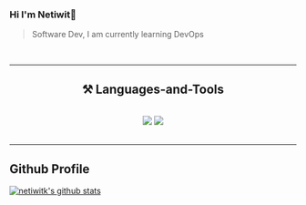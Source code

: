 ### Hi I'm Netiwit👋

> Software Dev, I am currently learning DevOps

<br/>
<hr/>
<h2 align="center">⚒️ Languages-and-Tools</h2>
<br/>
<div align="center">
    <img src="https://skillicons.dev/icons?i=react,vue,vuetify,bootstrap,html,css,vscode,github,figma,tailwind,git,java" />
    <img src="https://skillicons.dev/icons?i=nodejs,javascript,typescript,express,firebase,mysql,postman" /><br>
</div>
<br/>
<hr/>

## Github Profile

[![netiwitk's github stats](https://github-readme-stats.vercel.app/api?username=netiwitk&show_icons=true&theme=transparent&count_private=true&include_all_commits=true)](https://github.com/netiwitk/)
